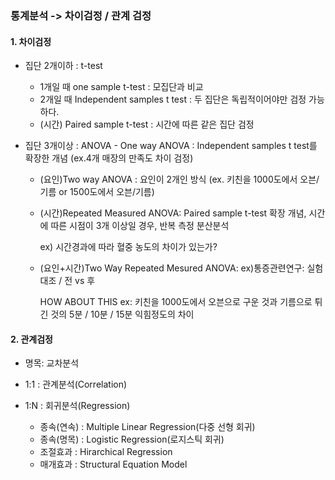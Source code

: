 ### 통계분석 -> 차이검정 / 관계 검정

#### 1. 차이검정

- 집단 2개이하 : t-test
  - 1개일 때 one sample t-test : 모집단과 비교
  - 2개일 때 Independent samples t test : 두 집단은 독립적이어야만 검정 가능하다.
  - (시간) Paired sample t-test : 시간에 따른 같은 집단 검정

- 집단 3개이상 : ANOVA - One way ANOVA : Independent samples t test를 확장한 개념 (ex.4개 매장의 만족도 차이 검정)
  - (요인)Two way ANOVA : 요인이 2개인 방식 (ex. 키친을 1000도에서 오븐/기름 or 1500도에서 오븐/기름)

  - (시간)Repeated Measured ANOVA: Paired sample t-test 확장 개념, 시간에 따른 시점이 3개 이상일 경우, 반복 측정 분산분석 

    ex) 시간경과에 따라 혈중 농도의 차이가 있는가?

  - (요인+시간)Two Way Repeated Mesured ANOVA: ex)통증관련연구: 실험대조 / 전 vs 후 

     HOW ABOUT THIS ex: 키친을 1000도에서 오븐으로 구운 것과 기름으로 튀긴 것의 5분 / 10분 / 15분 익힘정도의 차이

#### 2. 관계검정 

- 명목: 교차분석

- 1:1 : 관계분석(Correlation)

- 1:N : 회귀분석(Regression)
  - 종속(연속) : Multiple Linear Regression(다중 선형 회귀)
  - 종속(명목) : Logistic Regression(로지스틱 회귀)
  - 조절효과 : Hirarchical Regression
  - 매개효과 : Structural Equation Model